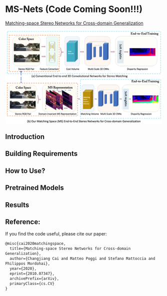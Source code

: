 # MS-Nets (Code Coming Soon!!!)

[Matching-space Stereo Networks for Cross-domain Generalization](https://arxiv.org/abs/2010.07347)

<img align="center" src="files/msnet-archi-02.png">

## Introduction

## Building Requirements

## How to Use?

## Pretrained Models

## Results

## Reference:

If you find the code useful, please cite our paper:
    
    @misc{cai2020matchingspace,
      title={Matching-space Stereo Networks for Cross-domain Generalization}, 
      author={Changjiang Cai and Matteo Poggi and Stefano Mattoccia and Philippos Mordohai},
      year={2020},
      eprint={2010.07347},
      archivePrefix={arXiv},
      primaryClass={cs.CV}
    }
